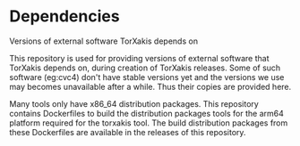 # Dependencies
Versions of external software TorXakis depends on

This repository is used for providing versions of external software that TorXakis depends on, during creation of TorXakis releases.
Some of such software (eg:cvc4) don't have stable versions yet and the versions we use may becomes unavailable after a while.
Thus their copies are provided here.

Many tools only have x86_64 distribution packages. This repository contains Dockerfiles to build the distribution packages tools for the arm64 platform required for the torxakis tool. The build distribution packages from these Dockerfiles are available in the releases of this repository.
